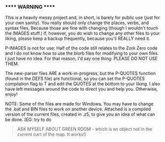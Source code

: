 ### **** WARNING ****

   This is a heavily messy project and, in short, is barely for public use (just for
your own sanity). You really should only change the places, verbs, and syntax files,
Because those are fine with changing (though I wouldn't touch the IMAGES stuff.) If,
however, you do wish to change any other files to your liking, please keep a backup
frequently, because you'll REALLY need it.

   P-IMAGES is not for use: Half of the code still relates to the Zork Zero code and
I do not know how to use the blorb files for modifying to your own files. I just have
no idea. For that reason, I'd say one thing: PLEASE DO NOT USE THEM.

   The new-parser files ARE a work-in-progress, but the P-QUOTES function (found in
the DEFS file) are functional, so you can set the P-QUOTES compilation flag to T and
edit the QUOTES at the bottom to your liking. I also have left messages around the
code to direct you and help you. Otherwise, enjoy!

   NOTE: Some of the files are made for Windows. You may have to change the .bat and
BIN files to work on another device. Attached is a compiled version of the current
files, created in .z5, to give you an idea of what can be done. (EG: try to do
>ASK MYSELF ABOUT GREEN ROOM - which is an object not in the current oart of the map.
It works!)
